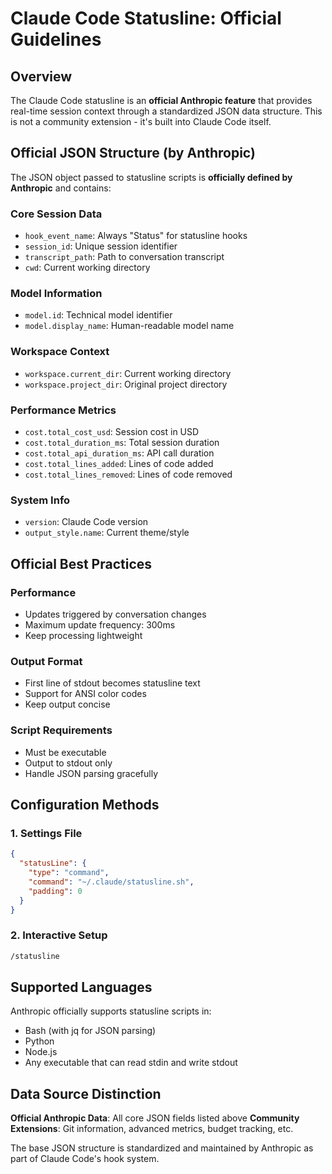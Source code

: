 # Claude Code Statusline: Official Guidelines

## Overview

The Claude Code statusline is an **official Anthropic feature** that provides real-time session context through a standardized JSON data structure. This is not a community extension - it's built into Claude Code itself.

## Official JSON Structure (by Anthropic)

The JSON object passed to statusline scripts is **officially defined by Anthropic** and contains:

### Core Session Data
- `hook_event_name`: Always "Status" for statusline hooks
- `session_id`: Unique session identifier
- `transcript_path`: Path to conversation transcript
- `cwd`: Current working directory

### Model Information
- `model.id`: Technical model identifier
- `model.display_name`: Human-readable model name

### Workspace Context
- `workspace.current_dir`: Current working directory
- `workspace.project_dir`: Original project directory

### Performance Metrics
- `cost.total_cost_usd`: Session cost in USD
- `cost.total_duration_ms`: Total session duration
- `cost.total_api_duration_ms`: API call duration
- `cost.total_lines_added`: Lines of code added
- `cost.total_lines_removed`: Lines of code removed

### System Info
- `version`: Claude Code version
- `output_style.name`: Current theme/style

## Official Best Practices

### Performance
- Updates triggered by conversation changes
- Maximum update frequency: 300ms
- Keep processing lightweight

### Output Format
- First line of stdout becomes statusline text
- Support for ANSI color codes
- Keep output concise

### Script Requirements
- Must be executable
- Output to stdout only
- Handle JSON parsing gracefully

## Configuration Methods

### 1. Settings File
```json
{
  "statusLine": {
    "type": "command",
    "command": "~/.claude/statusline.sh",
    "padding": 0
  }
}
```

### 2. Interactive Setup
```bash
/statusline
```

## Supported Languages

Anthropic officially supports statusline scripts in:
- Bash (with jq for JSON parsing)
- Python
- Node.js
- Any executable that can read stdin and write stdout

## Data Source Distinction

**Official Anthropic Data**: All core JSON fields listed above
**Community Extensions**: Git information, advanced metrics, budget tracking, etc.

The base JSON structure is standardized and maintained by Anthropic as part of Claude Code's hook system.